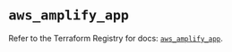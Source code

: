 # `aws_amplify_app`

Refer to the Terraform Registry for docs: [`aws_amplify_app`](https://registry.terraform.io/providers/hashicorp/aws/5.63.1/docs/resources/amplify_app).
